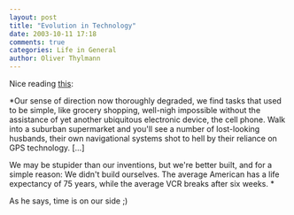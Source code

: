 ```yaml
---
layout: post
title: "Evolution in Technology"
date: 2003-10-11 17:18
comments: true
categories: Life in General
author: Oliver Thylmann
---
```



Nice reading [this](http://www.cio.com/archive/092203/borowitz.html):

*Our sense of direction now thoroughly degraded, we find tasks that used to be simple, like grocery shopping, well-nigh impossible without the assistance of yet another ubiquitous electronic device, the cell phone. Walk into a suburban supermarket and you'll see a number of lost-looking husbands, their own navigational systems shot to hell by their reliance on GPS technology. [...]

We may be stupider than our inventions, but we're better built, and for a simple reason: We didn't build ourselves. The average American has a life expectancy of 75 years, while the average VCR breaks after six weeks. 
 *

As he says, time is on our side ;)


